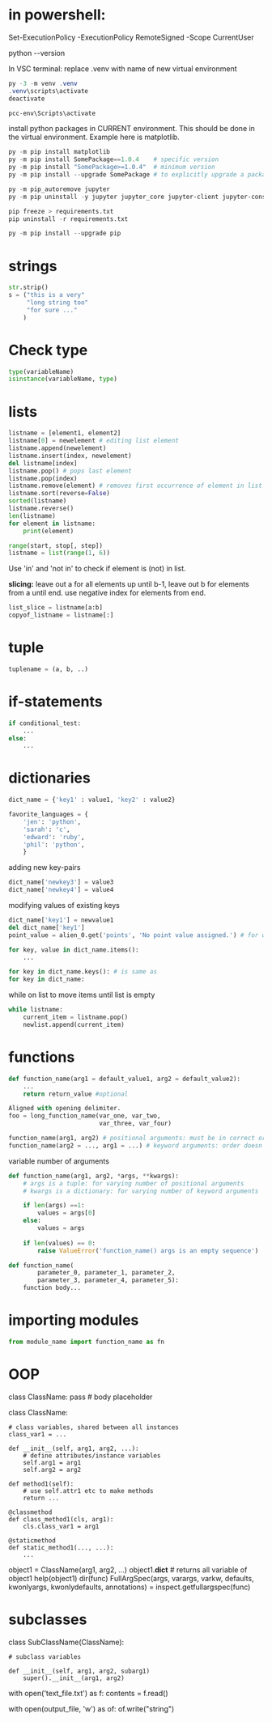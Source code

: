 # in powershell:
Set-ExecutionPolicy -ExecutionPolicy RemoteSigned -Scope CurrentUser

python --version

In VSC terminal:
replace .venv with name of new virtual environment
```powershell
py -3 -m venv .venv 
.venv\scripts\activate
deactivate
```


```powershell
pcc-env\Scripts\activate
```


install python packages in CURRENT environment.
This should be done in the virtual environment.
Example here is matplotlib.
```powershell
py -m pip install matplotlib
py -m pip install SomePackage==1.0.4    # specific version
py -m pip install "SomePackage>=1.0.4"  # minimum version
py -m pip install --upgrade SomePackage # to explicitly upgrade a package
```

```powershell
py -m pip_autoremove jupyter
py -m pip uninstall -y jupyter jupyter_core jupyter-client jupyter-console jupyterlab_pygments notebook qtconsole nbconvert nbformat jupyterlab-widgets nbclient
```

```python
pip freeze > requirements.txt
pip uninstall -r requirements.txt
```

```powershell
py -m pip install --upgrade pip
```


# strings
```python
str.strip()
s = ("this is a very"
     "long string too"
     "for sure ..."
    )
```

# Check type
```python
type(variableName)
isinstance(variableName, type)
```

# lists
```python
listname = [element1, element2]
listname[0] = newelement # editing list element
listname.append(newelement)
listname.insert(index, newelement)
del listname[index]
listname.pop() # pops last element
listname.pop(index)
listname.remove(element) # removes first occurrence of element in list
listname.sort(reverse=False)
sorted(listname)
listname.reverse()
len(listname)
for element in listname:
    print(element)

range(start, stop[, step])
listname = list(range(1, 6))
```

Use 'in' and 'not in' to check if element is (not) in list.

**slicing:** leave out a for all elements up until b-1, leave out b for elements from a until end.
use negative index for elements from end.
```python
list_slice = listname[a:b] 
copyof_listname = listname[:]
```

# tuple

```python
tuplename = (a, b, ..)
```


# if-statements
```python
if conditional_test:
    ...
else:
    ...
```

# dictionaries
```python
dict_name = {'key1' : value1, 'key2' : value2}

favorite_languages = {
    'jen': 'python',
    'sarah': 'c',
    'edward': 'ruby',
    'phil': 'python',
    }
```

adding new key-pairs
```python
dict_name['newkey3'] = value3
dict_name['newkey4'] = value4
```

modifying values of existing keys
```python
dict_name['key1'] = newvalue1
del dict_name['key1']
point_value = alien_0.get('points', 'No point value assigned.') # for when the key-value pair might not exist

for key, value in dict_name.items():
    ...

for key in dict_name.keys(): # is same as
for key in dict_name:
```

while on list to move items until list is empty
```python
while listname:
    current_item = listname.pop()
    newlist.append(current_item)
```

# functions
```python
def function_name(arg1 = default_value1, arg2 = default_value2):
    ...
    return return_value #optional
```

```python
Aligned with opening delimiter.
foo = long_function_name(var_one, var_two,
                         var_three, var_four)

function_name(arg1, arg2) # positional arguments: must be in correct order
function_name(arg2 = ..., arg1 = ...) # keyword arguments: order doesn't matter
```

variable number of arguments
```python
def function_name(arg1, arg2, *args, **kwargs):
    # args is a tuple: for varying number of positional arguments
    # kwargs is a dictionary: for varying number of keyword arguments

    if len(args) ==1:
        values = args[0]
    else:
        values = args
    
    if len(values) == 0:
        raise ValueError('function_name() args is an empty sequence')
```

```python
def function_name(
        parameter_0, parameter_1, parameter_2,
        parameter_3, parameter_4, parameter_5):
    function body...
```

# importing modules

```python
from module_name import function_name as fn
```


# OOP

class ClassName:
    pass # body placeholder

class ClassName:

    # class variables, shared between all instances
    class_var1 = ...

    def __init__(self, arg1, arg2, ...):
        # define attributes/instance variables
        self.arg1 = arg1
        self.arg2 = arg2

    def method1(self):
        # use self.attr1 etc to make methods
        return ...

    @classmethod
    def class_method1(cls, arg1):
        cls.class_var1 = arg1

    @staticmethod
    def static_method1(..., ...):
        ...


object1 = ClassName(arg1, arg2, ...)
object1.__dict__ # returns all variable of object1
help(object1)
dir(func)
FullArgSpec(args, varargs, varkw, defaults, kwonlyargs, kwonlydefaults, annotations) = inspect.getfullargspec(func)

# subclasses
class SubClassName(ClassName):

    # subclass variables

    def __init__(self, arg1, arg2, subarg1)
        super().__init__(arg1, arg2)

with open('text_file.txt') as f:
    contents = f.read()

with open(output_file, 'w') as of:
    of.write("string")